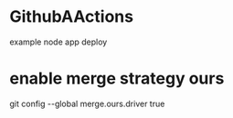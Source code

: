 # GithubAActions
example node app deploy

# enable merge strategy ours
git config --global merge.ours.driver true

